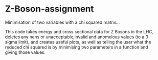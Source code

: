 # Z-Boson-assignment
Minimisation of two variables with a chi squared matrix...

This code takes energy and cross sectional data for Z Bosons in the LHC, deletes any nans
or unacceptable,invalid and anomolous values (to a 3 sigma limit), and creates
useful plots, as well as telling the user what the reduced chi squared is by
minimising two parameters in a function and giving those values.
